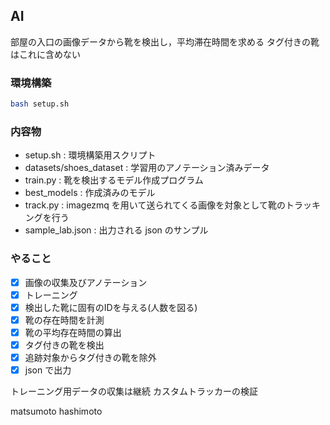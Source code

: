## AI

部屋の入口の画像データから靴を検出し，平均滞在時間を求める
タグ付きの靴はこれに含めない

### 環境構築
```bash
bash setup.sh
```

### 内容物
* setup.sh : 環境構築用スクリプト
* datasets/shoes_dataset : 学習用のアノテーション済みデータ
* train.py : 靴を検出するモデル作成プログラム
* best_models : 作成済みのモデル
* track.py : imagezmq を用いて送られてくる画像を対象として靴のトラッキングを行う
* sample_lab.json : 出力される json のサンプル

### やること
- [x] 画像の収集及びアノテーション
- [x] トレーニング
- [x] 検出した靴に固有のIDを与える(人数を図る)
- [x] 靴の存在時間を計測
- [x] 靴の平均存在時間の算出
- [x] タグ付きの靴を検出
- [x] 追跡対象からタグ付きの靴を除外
- [x] json で出力

トレーニング用データの収集は継続
カスタムトラッカーの検証

matsumoto
hashimoto
